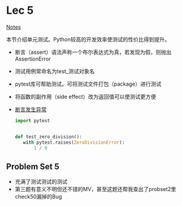# Lec 5

[Notes](https://cs50.harvard.edu/python/2022/notes/5/)

本节介绍单元测试。Python较高的开发效率使测试的性价比得到提升。

- 断言（assert）语法声称一个布尔表达式为真，若发现为假，则抛出AssertionError
- 测试用例常命名为test_测试对象名
- pytest库可帮助测试。可将测试文件打包（package）进行测试
- 将函数的副作用（side effect）改为返回值可以使测试更方便
- [断言发生异常](https://docs.pytest.org/en/latest/how-to/assert.html#assertions-about-expected-exceptions)

     ```python
     import pytest


    def test_zero_division():
        with pytest.raises(ZeroDivisionError):
            1 / 0
     ```

## Problem Set 5

- 充满了测试测试的测试
- 第三题有意义不明但还不错的MV，甚至这题还帮我查出了probset2里check50漏掉的Bug